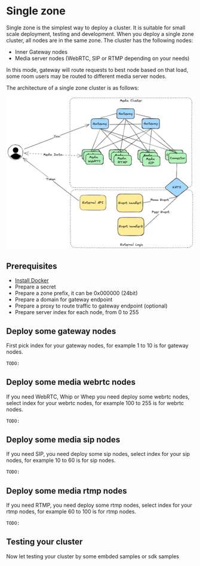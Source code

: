 # Single zone

Single zone is the simplest way to deploy a cluster. It is suitable for small scale deployment, testing and development.
When you deploy a single zone cluster, all nodes are in the same zone. The cluster has the following nodes:

- Inner Gateway nodes
- Media server nodes (WebRTC, SIP or RTMP depending on your needs)

In this mode, gateway will route requests to best node based on that load, some room users may be routed to different media server nodes.

The architecture of a single zone cluster is as follows:

![Single zone](../../imgs/single-zone.excalidraw.png)

## Prerequisites

- [Install Docker](https://docs.docker.com/engine/install/)
- Prepare a secret
- Prepare a zone prefix, it can be 0x000000 (24bit)
- Prepare a domain for gateway endpoint
- Prepare a proxy to route traffic to gateway endpoint (optional)
- Prepare server index for each node, from 0 to 255

## Deploy some gateway nodes

First pick index for your gateway nodes, for example 1 to 10 is for gateway nodes.

```bash
TODO:
```

## Deploy some media webrtc nodes

If you need WebRTC, Whip or Whep you need deploy some webrtc nodes, select index for your webrtc nodes, for example 100 to 255 is for webrtc nodes.

```bash
TODO:
```

## Deploy some media sip nodes

If you need SIP, you need deploy some sip nodes, select index for your sip nodes, for example 10 to 60 is for sip nodes.

```bash
TODO:
```

## Deploy some media rtmp nodes

If you need RTMP, you need deploy some rtmp nodes, select index for your rtmp nodes, for example 60 to 100 is for rtmp nodes.

```bash
TODO:
```

## Testing your cluster

Now let testing your cluster by some embded samples or sdk samples